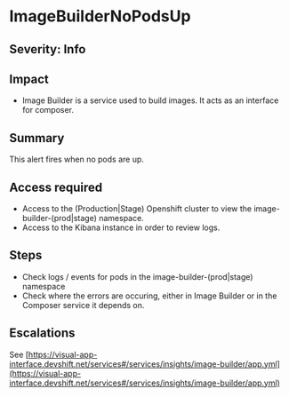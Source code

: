 ImageBuilderNoPodsUp
====================

Severity: Info
--------------

Impact
------

-   Image Builder is a service used to build images. It acts as an
    interface for composer.

Summary
-------

This alert fires when no pods are up.

Access required
---------------

-   Access to the (Production|Stage) Openshift cluster to view the
    image-builder-(prod|stage) namespace.
-   Access to the Kibana instance in order to review logs.

Steps
-----

-   Check logs / events for pods in the image-builder-(prod|stage)
    namespace
-   Check where the errors are occuring, either in Image Builder or in
    the Composer service it depends on.

Escalations
-----------

See
[https://visual-app-interface.devshift.net/services#/services/insights/image-builder/app.yml](https://visual-app-interface.devshift.net/services#/services/insights/image-builder/app.yml)
